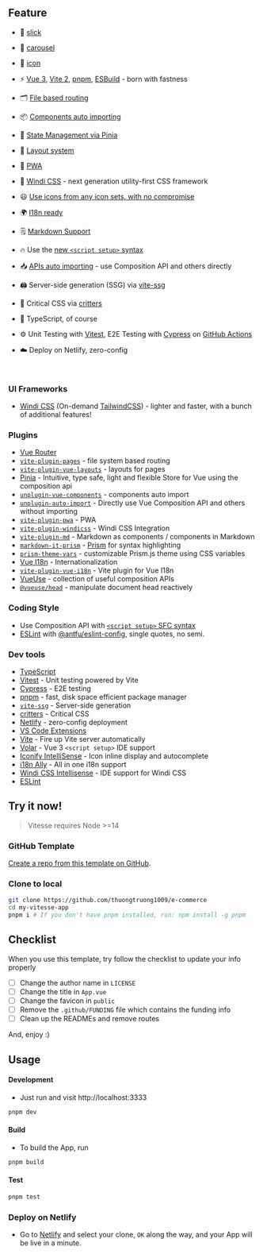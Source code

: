 ## Feature
- 🧩 [slick](https://antoniandre.github.io/vueper-slides/?ref=madewithvuejs.com)

- 🧮 [carousel](https://ismail9k.github.io/vue3-carousel/getting-started.html)

- 🎃 [icon](https://icon-sets.iconify.design/)

- ⚡️ [Vue 3](https://github.com/vuejs/vue-next), [Vite 2](https://github.com/vitejs/vite), [pnpm](https://pnpm.js.org/), [ESBuild](https://github.com/evanw/esbuild) - born with fastness

- 🗂 [File based routing](./src/pages)

- 📦 [Components auto importing](./src/components)

- 🍍 [State Management via Pinia](https://pinia.esm.dev/)

- 📑 [Layout system](./src/layouts)

- 📲 [PWA](https://github.com/antfu/vite-plugin-pwa)

- 🎨 [Windi CSS](https://github.com/windicss/windicss) - next generation utility-first CSS framework

- 😃 [Use icons from any icon sets, with no compromise](https://github.com/antfu/unplugin-icons)

- 🌍 [I18n ready](./locales)

- 🗒 [Markdown Support](https://github.com/antfu/vite-plugin-md)

- 🔥 Use the [new `<script setup>` syntax](https://github.com/vuejs/rfcs/pull/227)

- 📥 [APIs auto importing](https://github.com/antfu/unplugin-auto-import) - use Composition API and others directly

- 🖨 Server-side generation (SSG) via [vite-ssg](https://github.com/antfu/vite-ssg)

- 🦔 Critical CSS via [critters](https://github.com/GoogleChromeLabs/critters)

- 🦾 TypeScript, of course

- ⚙️ Unit Testing with [Vitest](https://github.com/vitest-dev/vitest), E2E Testing with [Cypress](https://cypress.io/) on [GitHub Actions](https://github.com/features/actions)

- ☁️ Deploy on Netlify, zero-config

<br>

### UI Frameworks

- [Windi CSS](https://github.com/windicss/windicss) (On-demand [TailwindCSS](https://tailwindcss.com/)) - lighter and faster, with a bunch of additional features!

### Plugins

- [Vue Router](https://github.com/vuejs/vue-router)
- [`vite-plugin-pages`](https://github.com/hannoeru/vite-plugin-pages) - file system based routing
- [`vite-plugin-vue-layouts`](https://github.com/JohnCampionJr/vite-plugin-vue-layouts) - layouts for pages
- [Pinia](https://pinia.esm.dev) - Intuitive, type safe, light and flexible Store for Vue using the composition api
- [`unplugin-vue-components`](https://github.com/antfu/unplugin-vue-components) - components auto import
- [`unplugin-auto-import`](https://github.com/antfu/unplugin-auto-import) - Directly use Vue Composition API and others without importing
- [`vite-plugin-pwa`](https://github.com/antfu/vite-plugin-pwa) - PWA
- [`vite-plugin-windicss`](https://github.com/antfu/vite-plugin-windicss) - Windi CSS Integration
- [`vite-plugin-md`](https://github.com/antfu/vite-plugin-md) - Markdown as components / components in Markdown
- [`markdown-it-prism`](https://github.com/jGleitz/markdown-it-prism) - [Prism](https://prismjs.com/) for syntax highlighting
- [`prism-theme-vars`](https://github.com/antfu/prism-theme-vars) - customizable Prism.js theme using CSS variables
- [Vue I18n](https://github.com/intlify/vue-i18n-next) - Internationalization
- [`vite-plugin-vue-i18n`](https://github.com/intlify/vite-plugin-vue-i18n) - Vite plugin for Vue I18n
- [VueUse](https://github.com/antfu/vueuse) - collection of useful composition APIs
- [`@vueuse/head`](https://github.com/vueuse/head) - manipulate document head reactively

### Coding Style

- Use Composition API with [`<script setup>` SFC syntax](https://github.com/vuejs/rfcs/pull/227)
- [ESLint](https://eslint.org/) with [@antfu/eslint-config](https://github.com/antfu/eslint-config), single quotes, no semi.

### Dev tools

- [TypeScript](https://www.typescriptlang.org/)
- [Vitest](https://github.com/vitest-dev/vitest) - Unit testing powered by Vite
- [Cypress](https://cypress.io/) - E2E testing
- [pnpm](https://pnpm.js.org/) - fast, disk space efficient package manager
- [`vite-ssg`](https://github.com/antfu/vite-ssg) - Server-side generation
- [critters](https://github.com/GoogleChromeLabs/critters) - Critical CSS
- [Netlify](https://www.netlify.com/) - zero-config deployment
- [VS Code Extensions](./.vscode/extensions.json)
- [Vite](https://marketplace.visualstudio.com/items?itemName=antfu.vite) - Fire up Vite server automatically
- [Volar](https://marketplace.visualstudio.com/items?itemName=johnsoncodehk.volar) - Vue 3 `<script setup>` IDE support
- [Iconify IntelliSense](https://marketplace.visualstudio.com/items?itemName=antfu.iconify) - Icon inline display and autocomplete
- [i18n Ally](https://marketplace.visualstudio.com/items?itemName=lokalise.i18n-ally) - All in one i18n support
- [Windi CSS Intellisense](https://marketplace.visualstudio.com/items?itemName=voorjaar.windicss-intellisense) - IDE support for Windi CSS
- [ESLint](https://marketplace.visualstudio.com/items?itemName=dbaeumer.vscode-eslint)

## Try it now!

> Vitesse requires Node >=14

### GitHub Template

[Create a repo from this template on GitHub](https://github.com/thuongtruong1009/e-commerce/generate).

### Clone to local
```bash
git clone https://github.com/thuongtruong1009/e-commerce
cd my-vitesse-app
pnpm i # If you don't have pnpm installed, run: npm install -g pnpm
```

## Checklist
When you use this template, try follow the checklist to update your info properly
- [ ] Change the author name in `LICENSE`
- [ ] Change the title in `App.vue`
- [ ] Change the favicon in `public`
- [ ] Remove the `.github/FUNDING` file which contains the funding info
- [ ] Clean up the READMEs and remove routes

And, enjoy :)

## Usage
#### Development
- Just run and visit http://localhost:3333
```bash
pnpm dev
```
#### Build
- To build the App, run
```bash
pnpm build
```
#### Test
```bash
pnpm test
```

### Deploy on Netlify

- Go to [Netlify](https://app.netlify.com/start) and select your clone, `OK` along the way, and your App will be live in a minute.
